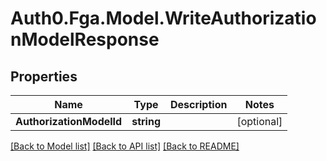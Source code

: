 # Auth0.Fga.Model.WriteAuthorizationModelResponse

## Properties

Name | Type | Description | Notes
------------ | ------------- | ------------- | -------------
**AuthorizationModelId** | **string** |  | [optional] 

[[Back to Model list]](../README.md#models) [[Back to API list]](../README.md#api-endpoints) [[Back to README]](../README.md)

